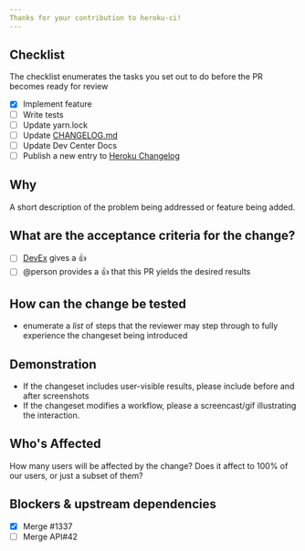```yaml
---
Thanks for your contribution to heroku-ci!
---
```


## Checklist

The checklist enumerates the tasks you set out to do before the PR becomes ready for review

- [x] Implement feature
- [ ] Write tests
- [ ] Update yarn.lock
- [ ] Update [CHANGELOG.md]()
- [ ] Update Dev Center Docs
- [ ] Publish a new entry to [Heroku Changelog](https://devcenter.heroku.com/changelog)

## Why
A short description of the problem being addressed or feature being added.

## What are the acceptance criteria for the change?
- [ ] [DevEx](https://github.com/heroku/devex) gives a :+1:
- [ ] @person provides a :+1: that this PR yields the desired results

## How can the change be tested
- enumerate a *list* of steps that the reviewer may step through to fully experience the changeset being introduced

## Demonstration
- If the changeset includes user-visible results, please include before and after screenshots
- If the changeset modifies a workflow, please a screencast/gif illustrating the interaction.

## Who's Affected
How many users will be affected by the change? Does it affect to 100% of our users, or just a subset of them?

## Blockers & upstream dependencies
- [x] Merge #1337
- [ ] Merge API#42
